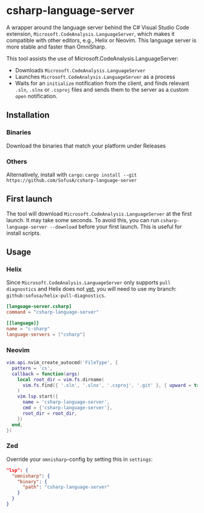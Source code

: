 # csharp-language-server
A wrapper around the language server behind the C# Visual Studio Code extension, `Microsoft.CodeAnalysis.LanguageServer`, which makes it compatible with other editors, e.g., Helix or Neovim.
This language server is more stable and faster than OmniSharp.

This tool assists the use of Microsoft.CodeAnalysis.LanguageServer:
- Downloads `Microsoft.CodeAnalysis.LanguageServer`
- Launches `Microsoft.CodeAnalysis.LanguageServer` as a process
- Waits for an `initialize` notification from the client, and finds relevant `.sln`, `.slnx` or `.csproj` files and sends them to the server as a custom `open` notification.

## Installation
### Binaries
Download the binaries that match your platform under Releases

### Others
Alternatively, install with `cargo`: `cargo install --git https://github.com/SofusA/csharp-language-server` 

## First launch
The tool will download `Microsoft.CodeAnalysis.LanguageServer` at the first launch. It may take some seconds. To avoid this, you can run `csharp-language-server --download` before your first launch. This is useful for install scripts.

## Usage

### Helix
Since `Microsoft.CodeAnalysis.LanguageServer` only supports `pull diagnostics` and Helix does not [yet](https://github.com/helix-editor/helix/pull/11315), you will need to use my branch: `github:sofusa/helix-pull-diagnostics`.

```toml
[language-server.csharp]
command = "csharp-language-server"

[[language]]
name = "c-sharp"
language-servers = ["csharp"]
```

### Neovim
```lua
vim.api.nvim_create_autocmd('FileType', {
  pattern = 'cs',
  callback = function(args)
    local root_dir = vim.fs.dirname(
      vim.fs.find({ '.sln', '.slnx', '.csproj', '.git' }, { upward = true })[1]
    )
    vim.lsp.start({
      name = 'csharp-language-server',
      cmd = {'csharp-language-server'},
      root_dir = root_dir,
    })
  end,
})
``` 

### Zed
Override your `omnisharp`-config by setting this in `settings`:
```json
"lsp": {
  "omnisharp": {
    "binary": {
      "path": "csharp-language-server"
    }
  }
}
```
